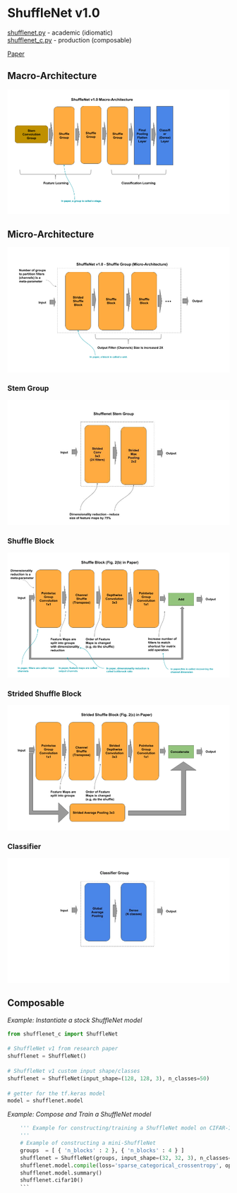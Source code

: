 
# ShuffleNet v1.0

[shufflenet.py](shufflenet.py) - academic (idiomatic)<br/>
[shufflenet_c.py](shufflenet_c.py) - production (composable)

[Paper](https://arxiv.org/pdf/1707.01083.pdf)

## Macro-Architecture

<img src='macro.png'>

## Micro-Architecture

<img src='micro.png'>

### Stem Group

<img src="stem.jpg">

### Shuffle Block

<img src='block.png'>

### Strided Shuffle Block

<img src='strided-block.png'>

### Classifier

<img src='classifier.jpg'>

## Composable

*Example: Instantiate a stock ShuffleNet model*

```python
from shufflenet_c import ShuffleNet

# ShuffleNet v1 from research paper
shufflenet = ShuffleNet()

# ShuffleNet v1 custom input shape/classes
shufflenet = ShuffleNet(input_shape=(128, 128, 3), n_classes=50)

# getter for the tf.keras model
model = shufflenet.model
```

*Example: Compose and Train a ShuffleNet model*

```python
    ''' Example for constructing/training a ShuffleNet model on CIFAR-10
    '''
    # Example of constructing a mini-ShuffleNet
    groups  = [ { 'n_blocks' : 2 }, { 'n_blocks' : 4 } ]
    shufflenet = ShuffleNet(groups, input_shape=(32, 32, 3), n_classes=10)
    shufflenet.model.compile(loss='sparse_categorical_crossentropy', optimizer='adam', metrics=['acc'])
    shufflenet.model.summary()
    shufflenet.cifar10()
    ```
